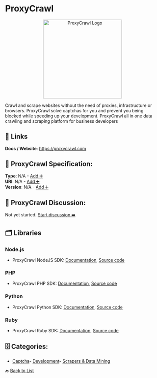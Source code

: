 # ProxyCrawl
<p align="center">
    <img width="256" src="https://raw.githubusercontent.com/apis-list/apis-list/main/apis/proxycrawl/logo_256x256.png" alt="ProxyCrawl Logo"/>
</p>
Crawl and scrape websites without the need of proxies, infrastructure or browsers. ProxyCrawl solve captchas for you and prevent you being blocked while speeding up your development. ProxyCrawl all in one data crawling and scraping platform for business developers

##  🔗 Links
**Docs / Website**: https://proxycrawl.com

## 🧬 ProxyCrawl Specification:
**Type**: N/A - [Add ➕](https://github.com/apis-list/apis-list/edit/main/apis.yaml#L15793)  
**URI**: N/A - [Add ➕](https://github.com/apis-list/apis-list/edit/main/apis.yaml#L15793)  
**Version**: N/A - [Add ➕](https://github.com/apis-list/apis-list/edit/main/apis.yaml#L15793)

## 💬 ProxyCrawl Discussion:
Not yet started. [Start discussion ➡️](https://github.com/apis-list/apis-list/discussions/new)

## 🗂️ Libraries
### Node.js
- ProxyCrawl NodeJS SDK: [Documentation](https://www.npmjs.com/package/proxycrawl), [Source code](https://github.com/proxycrawl/proxycrawl-node)
### PHP
- ProxyCrawl PHP SDK: [Documentation](https://github.com/proxycrawl/proxycrawl-php), [Source code](https://packagist.org/packages/proxycrawl/proxycrawl)
### Python
- ProxyCrawl Python SDK: [Documentation](https://github.com/proxycrawl/proxycrawl-python), [Source code](https://pypi.org/project/proxycrawl/)
### Ruby
- ProxyCrawl Ruby SDK: [Documentation](https://rubygems.org/gems/proxycrawl), [Source code](https://github.com/proxycrawl/proxycrawl-ruby/)


## 🗄️ Categories:
- [Captcha](https://github.com/apis-list/apis-list#captcha-)- [Development](https://github.com/apis-list/apis-list#development-)- [Scrapers & Data Mining](https://github.com/apis-list/apis-list#scrapers--data-mining-)

🔙  [Back to List](https://github.com/apis-list/apis-list)
